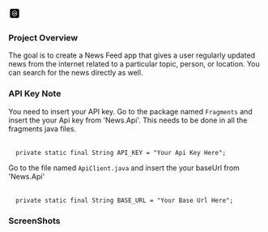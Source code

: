 ![App Logo](https://github.com/Ankursehrawat15/News-Deck/blob/master/app/src/main/res/drawable/app_icon1.png)

### Project Overview

The goal is to create a News Feed app that gives a user regularly updated news from the internet 
related to a particular topic, person, or location. You can search for the news directly as well.


### API Key Note
You need to insert your API key.
Go to the package named `Fragments` and insert the your Api key from 'News.Api'.
This needs to be done in all the fragments java files.

```
   
  private static final String API_KEY = "Your Api Key Here";
```
Go to the file named `ApiClient.java` and insert the your baseUrl from 'News.Api'
```
   
  private static final String BASE_URL = "Your Base Url Here";
```

### ScreenShots











